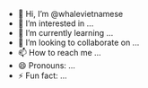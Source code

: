 - 👋 Hi, I’m @whalevietnamese
- 👀 I’m interested in ...
- 🌱 I’m currently learning ...
- 💞️ I’m looking to collaborate on ...
- 📫 How to reach me ...
- 😄 Pronouns: ...
- ⚡ Fun fact: ...

<!---
whalevietnamese/whalevietnamese is a ✨ special ✨ repository because its `README.md` (this file) appears on your GitHub profile.
You can click the Preview link to take a look at your changes.
---
